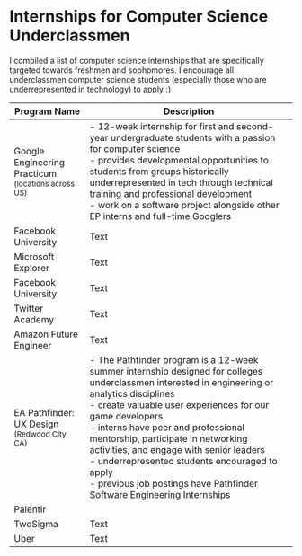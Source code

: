 # Internships for Computer Science Underclassmen

I compiled a list of computer science internships that are specifically targeted towards freshmen and sophomores. I encourage all underclassmen computer science students (especially those who are underrepresented in technology) to apply :)

| Program Name | Description |
| ---------------- | ---------------- |
| Google Engineering Practicum <br><small>(locations across US) | - 12-week internship for first and second-year undergraduate students with a passion for computer science <br> - provides developmental opportunities to students from groups historically underrepresented in tech through technical training and professional development <br> - work on a software project alongside other EP interns and full-time Googlers |
| Facebook University | Text |
| Microsoft Explorer | Text |
| Facebook University | Text |
| Twitter Academy | Text |
| Amazon Future Engineer | Text |
| EA Pathfinder: UX Design <br><small>(Redwood City, CA)| - The Pathfinder program is a 12-week summer internship designed for colleges underclassmen interested in engineering or analytics disciplines <br> - create valuable user experiences for our game developers <br> - interns have peer and professional mentorship, participate in networking activities, and engage with senior leaders <br> - underrepresented students encouraged to apply <br> - previous job postings have Pathfinder Software Engineering Internships |
| Palentir | |
| TwoSigma | Text |
| Uber | Text |
